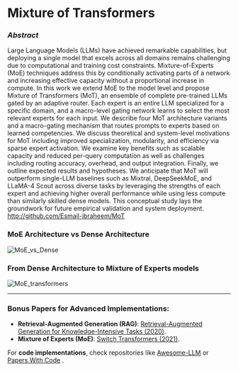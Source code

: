 # Mixture of Transformers


### **_Abstract_**
Large Language Models (LLMs) have achieved remarkable capabilities, but deploying a single model that excels across all domains remains challenging due to computational and training cost constraints. Mixture-of-Experts (MoE) techniques address this by conditionally activating parts of a network and increasing effective capacity without a proportional increase in compute. In this work we extend MoE to the model level and propose Mixture of Transformers (MoT), an ensemble of complete pre-trained LLMs gated by an adaptive router. Each expert is an entire LLM specialized for a specific domain, and a macro-level gating network learns to select the most relevant experts for each input. We describe four MoT architecture variants and a macro-gating mechanism that routes prompts to experts based on learned competencies. We discuss theoretical and system-level motivations for MoT including improved specialization, modularity, and efficiency via sparse expert activation. We examine key benefits such as scalable capacity and reduced per-query computation as well as challenges including routing accuracy, overhead, and output integration. Finally, we outline expected results and hypotheses. We anticipate that MoT will outperform single-LLM baselines such as Mixtral, DeepSeekMoE, and LLaMA-4 Scout across diverse tasks by leveraging the strengths of each expert and achieving higher overall performance while using less compute than similarly skilled dense models. This conceptual study lays the groundwork for future empirical validation and system deployment. http://github.com/Esmail-ibraheem/MoT


### MoE Architecture vs Dense Architecture


![MoE_vs_Dense](https://github.com/user-attachments/assets/04600bda-1706-4d06-b8a3-60a93db8bc8f)


### From Dense Architecture to Mixture of Experts models

![MoE_transformers](https://github.com/user-attachments/assets/3c3be5c5-6781-46ea-8776-8dc275d97025)


---


### **Bonus Papers for Advanced Implementations**:  
- **Retrieval-Augmented Generation (RAG)**: [Retrieval-Augmented Generation for Knowledge-Intensive Tasks (2020)](https://arxiv.org/abs/2005.11401).  
- **Mixture of Experts (MoE)**: [Switch Transformers (2021)](https://arxiv.org/abs/2101.03961).  

For **code implementations**, check repositories like [Awesome-LLM](https://github.com/Hannibal046/Awesome-LLM)  or [Papers With Code](https://paperswithcode.com/task/large-language-model) .  

